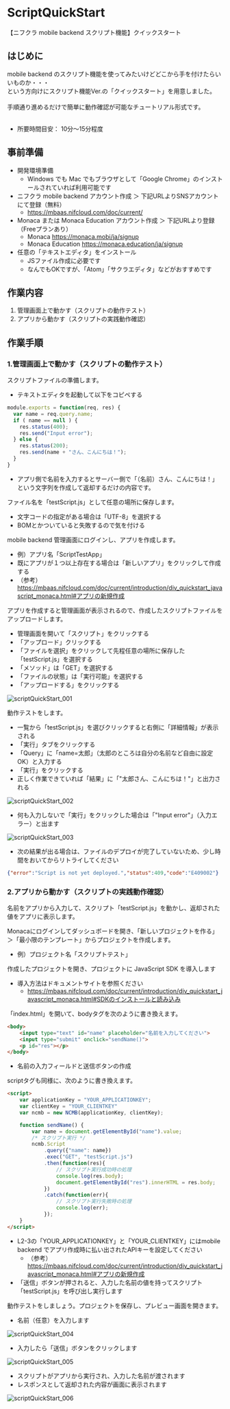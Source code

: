 # ScriptQuickStart
【ニフクラ mobile backend スクリプト機能】クイックスタート

## はじめに
mobile backend のスクリプト機能を使ってみたいけどどこから手を付けたらいいものか・・・<br>
という方向けにスクリプト機能Ver.の「クイックスタート」を用意しました。<br>
<br>
手順通り進めるだけで簡単に動作確認が可能なチュートリアル形式です。<br>
<br>
* 所要時間目安： 10分～15分程度

## 事前準備
* 開発環境準備
   * Windows でも Mac でもブラウザとして「Google Chrome」のインストールされていれば利用可能です
* ニフクラ mobile backend アカウント作成 ＞ 下記URLよりSNSアカウントにて登録（無料）
   * https://mbaas.nifcloud.com/doc/current/
* Monaca または Monaca Education アカウント作成 ＞ 下記URLより登録（Freeプランあり）
   * Monaca https://monaca.mobi/ja/signup
   * Monaca Education https://monaca.education/ja/signup
* 任意の「テキストエディタ」をインストール
   *  JSファイル作成に必要です
   *  なんでもOKですが、「Atom」「サクラエディタ」などがおすすめです
   
## 作業内容
1. 管理画面上で動かす（スクリプトの動作テスト）
2. アプリから動かす（スクリプトの実践動作確認）

## 作業手順
### 1.管理画面上で動かす（スクリプトの動作テスト）
スクリプトファイルの準備します。
* テキストエディタを起動して以下をコピペする

```js
module.exports = function(req, res) {
  var name = req.query.name;
  if ( name == null ) {
    res.status(400);
    res.send("Input error");
  } else {
    res.status(200);
    res.send(name + "さん、こんにちは！");
  }
}
```      
* アプリ側で名前を入力するとサーバー側で「（名前）さん、こんにちは！」という文字列を作成して返却するだけの内容です。

ファイル名を「testScript.js」として任意の場所に保存します。
* 文字コードの指定がある場合は「UTF-8」を選択する
* BOMとかついていると失敗するので気を付ける

mobile backend 管理画面にログインし、アプリを作成します。
* 例）アプリ名「ScriptTestApp」
* 既にアプリが１つ以上存在する場合は「新しいアプリ」をクリックして作成する
* （参考） https://mbaas.nifcloud.com/doc/current/introduction/div_quickstart_javascript_monaca.html#アプリの新規作成

アプリを作成すると管理画面が表示されるので、作成したスクリプトファイルをアップロードします。
* 管理画面を開いて「スクリプト」をクリックする
* 「アップロード」クリックする
* 「ファイルを選択」をクリックして先程任意の場所に保存した「testScript.js」を選択する
* 「メソッド」は「GET」を選択する
* 「ファイルの状態」は「実行可能」を選択する
* 「アップロードする」をクリックする

<img src="images/scriptQuickStart_001.png" alt="scriptQuickStart_001" size="400px">

動作テストをします。
* 一覧から「testScript.js」を選びクリックすると右側に「詳細情報」が表示される
* 「実行」タブをクリックする
* 「Query」に「name=太郎」（太郎のところは自分の名前など自由に設定OK）と入力する
* 「実行」をクリックする
* 正しく作業できていれば「結果」に「"太郎さん、こんにちは！"」と出力される

<img src="images/scriptQuickStart_002.png" alt="scriptQuickStart_002" size="450px">

* 何も入力しないで「実行」をクリックした場合は「"Input error"」（入力エラー）と出ます

<img src="images/scriptQuickStart_003.png" alt="scriptQuickStart_003" size="450px">

* 次の結果が出る場合は、ファイルのデプロイが完了していないため、少し時間をおいてからリトライしてください
```json
{"error":"Script is not yet deployed.","status":409,"code":"E409002"}
```

### 2.アプリから動かす（スクリプトの実践動作確認）

名前をアプリから入力して、スクリプト「testScript.js」を動かし、返却された値をアプリに表示します。

Monacaにログインしてダッシュボードを開き、「新しいプロジェクトを作る」＞「最小限のテンプレート」からプロジェクトを作成します。
* 例）プロジェクト名「スクリプトテスト」

作成したプロジェクトを開き、プロジェクトに JavaScript SDK を導入します
* 導入方法はドキュメントサイトを参照ください
  * https://mbaas.nifcloud.com/doc/current/introduction/div_quickstart_javascript_monaca.html#SDKのインストールと読み込み

「index.html」を開いて、bodyタグを次のように書き換えます。
```html
<body>
    <input type="text" id="name" placeholder="名前を入力してください">
    <input type="submit" onclick="sendName()">
    <p id="res"></p>
</body>
```
* 名前の入力フィールドと送信ボタンの作成

scriptタグも同様に、次のように書き換えます。
```html
<script>        
    var applicationKey = "YOUR_APPLICATIONKEY";
    var clientKey = "YOUR_CLIENTKEY"
    var ncmb = new NCMB(applicationKey, clientKey);

    function sendName() {
        var name = document.getElementById("name").value;
        /* スクリプト実行 */
        ncmb.Script
            .query({"name": name})
            .exec("GET", "testScript.js")
            .then(function(res){
                // スクリプト実行成功時の処理
                console.log(res.body);
                document.getElementById("res").innerHTML = res.body;
            })
            .catch(function(err){
                // スクリプト実行失敗時の処理
                console.log(err);
            });
    }
</script>
```

* L2-3の「YOUR_APPLICATIONKEY」と「YOUR_CLIENTKEY」にはmobile backend でアプリ作成時に払い出されたAPIキーを設定してください
  * （参考） https://mbaas.nifcloud.com/doc/current/introduction/div_quickstart_javascript_monaca.html#アプリの新規作成
* 「送信」ボタンが押されると、入力した名前の値を持ってスクリプト「testScript.js」を呼び出し実行します

動作テストをしましょう。プロジェクトを保存し、プレビュー画面を開きます。
* 名前（任意）を入力します

<img src="images/scriptQuickStart_004.png" alt="scriptQuickStart_004" size="300px">

* 入力したら「送信」ボタンをクリックします

<img src="images/scriptQuickStart_005.png" alt="scriptQuickStart_005" size="300px">

* スクリプトがアプリから実行され、入力した名前が渡されます
* レスポンスとして返却された内容が画面に表示されます

<img src="images/scriptQuickStart_006.png" alt="scriptQuickStart_006" size="300px">
